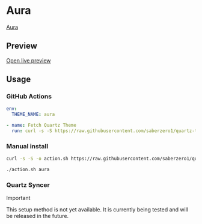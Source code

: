 # Aura

[Aura](https://github.com/ashwinjadhav818/)

## Preview

[Open live preview](https://quartz-themes.github.io/aura/)

## Usage

### GitHub Actions

```yaml
env:
  THEME_NAME: aura
```

```yaml
- name: Fetch Quartz Theme
  run: curl -s -S https://raw.githubusercontent.com/saberzero1/quartz-themes/master/action.sh | bash -s -- $THEME_NAME
```

### Manual install

```bash
curl -s -S -o action.sh https://raw.githubusercontent.com/saberzero1/quartz-themes/master/action.sh

./action.sh aura
```

### Quartz Syncer

> [!IMPORTANT]
> This setup method is not yet available. It is currently being tested and will be released in the future.
